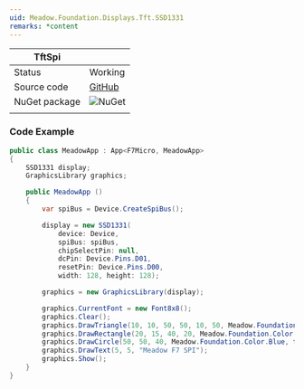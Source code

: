 ```yaml
---
uid: Meadow.Foundation.Displays.Tft.SSD1331
remarks: *content
---
```


| TftSpi |             |
|---------|-------------|
| Status        | Working             |
| Source code        | [GitHub](https://github.com/WildernessLabs/Meadow.Foundation/tree/master/Source/Meadow.Foundation.Peripherals/Displays.TftSpi)            |
| NuGet package      | ![NuGet](https://img.shields.io/nuget/v/Meadow.Foundation.Displays.TftSpi.svg?label=NuGet)
| | |

### Code Example

```csharp
public class MeadowApp : App<F7Micro, MeadowApp>
{
    SSD1331 display;
    GraphicsLibrary graphics;

    public MeadowApp ()
    {
        var spiBus = Device.CreateSpiBus();

        display = new SSD1331(
            device: Device, 
            spiBus: spiBus,
            chipSelectPin: null,
            dcPin: Device.Pins.D01,
            resetPin: Device.Pins.D00,
            width: 128, height: 128);

        graphics = new GraphicsLibrary(display);

        graphics.CurrentFont = new Font8x8();
        graphics.Clear();
        graphics.DrawTriangle(10, 10, 50, 50, 10, 50, Meadow.Foundation.Color.Red);
        graphics.DrawRectangle(20, 15, 40, 20, Meadow.Foundation.Color.Yellow, false);
        graphics.DrawCircle(50, 50, 40, Meadow.Foundation.Color.Blue, false);
        graphics.DrawText(5, 5, "Meadow F7 SPI");
        graphics.Show();
    }
}
```